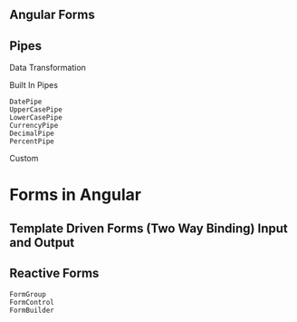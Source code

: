 ## Angular Forms

## Pipes

Data Transformation

Built In Pipes

    DatePipe
    UpperCasePipe
    LowerCasePipe
    CurrencyPipe
    DecimalPipe
    PercentPipe

Custom

# Forms in Angular

## Template Driven Forms (Two Way Binding) Input and Output

## Reactive Forms

    FormGroup
    FormControl
    FormBuilder